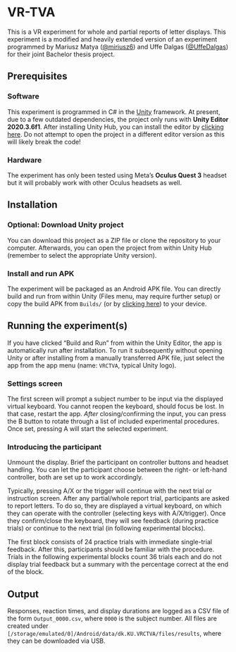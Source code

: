 VR-TVA
================

This is a VR experiment for whole and partial reports of letter
displays. This experiment is a modified and heavily extended version of
an experiment programmed by Mariusz Matya
([@miriusz6](https://github.com/miriusz6)) and Uffe Dalgas
([@UffeDalgas](https://github.com/UffeDalgas)) for their joint Bachelor
thesis project.

## Prerequisites

### Software

This experiment is programmed in C# in the [Unity](https://unity.com/)
framework. At present, due to a few outdated dependencies, the project
only runs with **Unity Editor 2020.3.6f1**. After installing Unity Hub,
you can install the editor by [clicking
here](unityhub://2020.3.6f1/338bb68529b2). Do not attempt to open the
project in a different editor version as this will likely break the
code!

### Hardware

The experiment has only been tested using Meta’s **Oculus Quest 3**
headset but it will probably work with other Oculus headsets as well.

## Installation

### Optional: Download Unity project

You can download this project as a ZIP file or clone the repository to
your computer. Afterwards, you can open the project from within Unity
Hub (remember to select the appropriate Unity version).

### Install and run APK

The experiment will be packaged as an Android APK file. You can directly
build and run from within Unity (Files menu, may require further setup)
or copy the build APK from `Builds/` (or by [clicking
here](Builds/VRCTVA.apk)) to your device.

## Running the experiment(s)

If you have clicked “Build and Run” from within the Unity Editor, the
app is automatically run after installation. To run it subsequently
without opening Unity or after installing from a manually transferred
APK file, just select the app from the app menu (name: `VRCTVA`, typical
Unity logo).

### Settings screen

The first screen will prompt a subject number to be input via the
displayed virtual keyboard. You cannot reopen the keyboard, should focus
be lost. In that case, restart the app. *After* closing/confirming the
input, you can press the B button to rotate through a list of included
experimental procedures. Once set, pressing A will start the selected
experiment.

### Introducing the participant

Unmount the display. Brief the participant on controller buttons and
headset handling. You can let the participant choose between the right-
or left-hand controller, both are set up to work accordingly.

Typically, pressing A/X or the trigger will continue with the next trial
or instruction screen. After any partial/whole report trial,
participants are asked to report letters. To do so, they are displayed a
virtual keyboard, on which they can operate with the controller
(selecting keys with A/X/trigger). Once they confirm/close the keyboard,
they will see feedback (during practice trials) or continue to the next
trial (in following experimental blocks).

The first block consists of 24 practice trials with immediate
single-trial feedback. After this, participants should be familiar with
the procedure. Trials in the following experimental blocks count 36
trials each and do not display trial feedback but a summary with the
percentage correct at the end of the block.

## Output

Responses, reaction times, and display durations are logged as a CSV
file of the form `Output_0000.csv`, where `0000` is the subject number.
All files are created under
`[/storage/emulated/0]/Android/data/dk.KU.VRCTVA/files/results`, where
they can be downloaded via USB.

